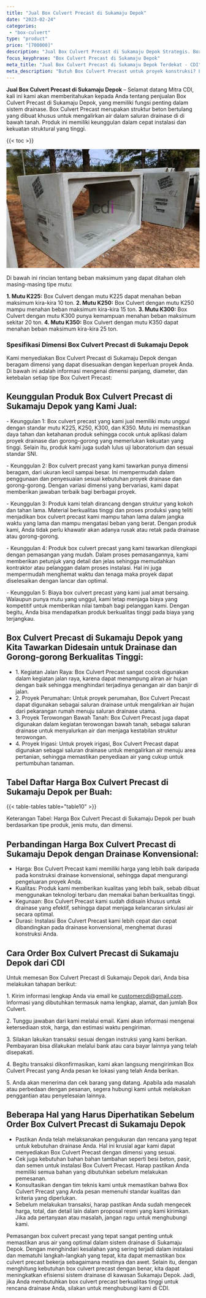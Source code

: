 ```yaml
---
title: "Jual Box Culvert Precast di Sukamaju Depok"
date: "2023-02-24"
categories:
 - "box-culvert"
type: "product"
price: "[700000]"
description: "Jual Box Culvert Precast di Sukamaju Depok Strategis. Box Culvert Precast ini menjadi solusi utama dalam proyek pembangunan sebagai saluran drainase yang handal dan tahan lama. Segera dapatkan informasi detail."
focus_keyphrase: "Box Culvert Precast di Sukamaju Depok"
meta_title: "Jual Box Culvert Precast di Sukamaju Depok Terdekat - CDI"
meta_description: "Butuh Box Culvert Precast untuk proyek konstruksi? Layanan profesional kami siap membantu dengan solusi terbaik. Segera hubungi kami."
---
```


**Jual Box Culvert Precast di Sukamaju Depok** – Selamat datang Mitra CDI, kali ini kami akan memberitahukan kepada Anda tentang penjualan Box Culvert Precast di Sukamaju Depok, yang memiliki fungsi penting dalam sistem drainase. Box Culvert Precast merupakan struktur beton bertulang yang dibuat khusus untuk mengalirkan air dalam saluran drainase di di bawah tanah. Produk ini memiliki keunggulan dalam cepat instalasi dan kekuatan struktural yang tinggi.

{{< toc >}}

![Jual Box Culvert Precast di Sukamaju Depok](/images/box-culvert/box-culvert-16.jpg)

Di bawah ini rincian tentang beban maksimum yang dapat ditahan oleh masing-masing tipe mutu:

**1\. Mutu K225:** Box Culvert dengan mutu K225 dapat menahan beban maksimum kira-kira 10 ton.
**2\. Mutu K250:** Box Culvert dengan mutu K250 mampu menahan beban maksimum kira-kira 15 ton.
**3\. Mutu K300:** Box Culvert dengan mutu K300 punya kemampuan menahan beban maksimum sekitar 20 ton.
**4\. Mutu K350:** Box Culvert dengan mutu K350 dapat menahan beban maksimum kira-kira 25 ton.

### Spesifikasi Dimensi Box Culvert Precast di Sukamaju Depok

Kami menyediakan Box Culvert Precast di Sukamaju Depok dengan beragam dimensi yang dapat disesuaikan dengan keperluan proyek Anda. Di bawah ini adalah informasi mengenai dimensi panjang, diameter, dan ketebalan setiap tipe Box Culvert Precast: 

## Keunggulan Produk Box Culvert Precast di Sukamaju Depok yang Kami Jual:

\- Keunggulan 1: Box culvert precast yang kami jual memiliki mutu unggul dengan standar mutu K225, K250, K300, dan K350. Mutu ini memastikan daya tahan dan ketahanan produk sehingga cocok untuk aplikasi dalam proyek drainase dan gorong-gorong yang memerlukan kekuatan yang tinggi. Selain itu, produk kami juga sudah lulus uji laboratorium dan sesuai standar SNI.

\- Keunggulan 2: Box culvert precast yang kami tawarkan punya dimensi beragam, dari ukuran kecil sampai besar. Ini mempermudah dalam penggunaan dan penyesuaian sesuai kebutuhan proyek drainase dan gorong-gorong. Dengan variasi dimensi yang bervariasi, kami dapat memberikan jawaban terbaik bagi berbagai proyek.

\- Keunggulan 3: Produk kami telah dirancang dengan struktur yang kokoh dan tahan lama. Material berkualitas tinggi dan proses produksi yang teliti menjadikan box culvert precast kami mampu tahan lama dalam jangka waktu yang lama dan mampu mengatasi beban yang berat. Dengan produk kami, Anda tidak perlu khawatir akan adanya rusak atau retak pada drainase atau gorong-gorong.

\- Keunggulan 4: Produk box culvert precast yang kami tawarkan dilengkapi dengan pemasangan yang mudah. Dalam proses pemasangannya, kami memberikan petunjuk yang detail dan jelas sehingga memudahkan kontraktor atau pelanggan dalam proses instalasi. Hal ini juga mempermudah menghemat waktu dan tenaga maka proyek dapat diselesaikan dengan lancar dan optimal.

\- Keunggulan 5: Biaya box culvert precast yang kami jual amat bersaing. Walaupun punya mutu yang unggul, kami tetap menjaga biaya yang kompetitif untuk memberikan nilai tambah bagi pelanggan kami. Dengan begitu, Anda bisa mendapatkan produk berkualitas tinggi pada biaya yang terjangkau.

## Box Culvert Precast di Sukamaju Depok yang Kita Tawarkan Didesain untuk Drainase dan Gorong-gorong Berkualitas Tinggi:

*   1\. Kegiatan Jalan Raya: Box Culvert Precast sangat cocok digunakan dalam kegiatan jalan raya, karena dapat menampung aliran air hujan dengan baik sehingga menghindari terjadinya genangan air dan banjir di jalan.
*   2\. Proyek Perumahan: Untuk proyek perumahan, Box Culvert Precast dapat digunakan sebagai saluran drainase untuk mengalirkan air hujan dari pekarangan rumah menuju saluran drainase utama.
*   3\. Proyek Terowongan Bawah Tanah: Box Culvert Precast juga dapat digunakan dalam kegiatan terowongan bawah tanah, sebagai saluran drainase untuk menyalurkan air dan menjaga kestabilan struktur terowongan.
*   4\. Proyek Irigasi: Untuk proyek irigasi, Box Culvert Precast dapat digunakan sebagai saluran drainase untuk mengalirkan air menuju area pertanian, sehingga memastikan penyediaan air yang cukup untuk pertumbuhan tanaman.

## Tabel Daftar Harga Box Culvert Precast di Sukamaju Depok per Buah:

{{< table-tables table="table10" >}}

Keterangan Tabel: Harga Box Culvert Precast di Sukamaju Depok per buah berdasarkan tipe produk, jenis mutu, dan dimensi.

## Perbandingan Harga Box Culvert Precast di Sukamaju Depok dengan Drainase Konvensional:

*   Harga: Box Culvert Precast kami memiliki harga yang lebih baik daripada pada konstruksi drainase konvensional, sehingga dapat mengurangi pengeluaran proyek Anda.
*   Kualitas: Produk kami memberikan kualitas yang lebih baik, sebab dibuat menggunakan teknologi terbaru dan memakai bahan berkualitas tinggi.
*   Kegunaan: Box Culvert Precast kami sudah didisain khusus untuk drainase yang efektif, sehingga dapat menjaga kelancaran sirkulasi air secara optimal.
*   Durasi: Instalasi Box Culvert Precast kami lebih cepat dan cepat dibandingkan pada drainase konvensional, menghemat durasi konstruksi Anda.

## Cara Order Box Culvert Precast di Sukamaju Depok dari CDI

Untuk memesan Box Culvert Precast di Sukamaju Depok dari, Anda bisa melakukan tahapan berikut:

1\.  Kirim informasi lengkap Anda via email ke customercdi@gmail.com. Informasi yang dibutuhkan termasuk nama lengkap, alamat, dan jumlah Box Culvert.

2\.  Tunggu jawaban dari kami melalui email. Kami akan informasi mengenai ketersediaan stok, harga, dan estimasi waktu pengiriman.

3\.  Silakan lakukan transaksi sesuai dengan instruksi yang kami berikan. Pembayaran bisa dilakukan melalui bank atau cara bayar lainnya yang telah disepakati.

4\.  Begitu transaksi dikonfirmasikan, kami akan langsung mengirimkan Box Culvert Precast yang Anda pesan ke lokasi yang telah Anda berikan.

5\.  Anda akan menerima dan cek barang yang datang. Apabila ada masalah atau perbedaan dengan pesanan, segera hubungi kami untuk melakukan penggantian atau penyelesaian lainnya.

## Beberapa Hal yang Harus Diperhatikan Sebelum Order Box Culvert Precast di Sukamaju Depok

*   Pastikan Anda telah melaksanakan pengukuran dan rencana yang tepat untuk kebutuhan drainase Anda. Hal ini krusial agar kami dapat menyediakan Box Culvert Precast dengan dimensi yang sesuai.
*   Cek juga kebutuhan bahan bahan tambahan seperti besi beton, pasir, dan semen untuk instalasi Box Culvert Precast. Harap pastikan Anda memiliki semua bahan yang dibutuhkan sebelum melakukan pemesanan.
*   Konsultasikan dengan tim teknis kami untuk memastikan bahwa Box Culvert Precast yang Anda pesan memenuhi standar kualitas dan kriteria yang diperlukan.
*   Sebelum melakukan transaksi, harap pastikan Anda sudah mengecek harga, total, dan detail lain dalam proposal resmi yang kami kirimkan. Jika ada pertanyaan atau masalah, jangan ragu untuk menghubungi kami.

Pemasangan box culvert precast yang tepat sangat penting untuk memastikan arus air yang optimal dalam sistem drainase di Sukamaju Depok. Dengan menghindari kesalahan yang sering terjadi dalam instalasi dan mematuhi langkah-langkah yang tepat, kita dapat memastikan box culvert precast bekerja sebagaimana mestinya dan awet. Selain itu, dengan menghitung kebutuhan box culvert precast dengan benar, kita dapat meningkatkan efisiensi sistem drainase di kawasan Sukamaju Depok. Jadi, jika Anda membutuhkan box culvert precast berkualitas tinggi untuk rencana drainase Anda, silakan untuk menghubungi kami di CDI.